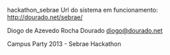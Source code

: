 hackathon_sebrae
Url do sistema em funcionamento: http://dourado.net/sebrae/

Diogo de Azevedo Rocha Dourado diogo@dourado.net

Campus Party 2013 - Sebrae Hackathon